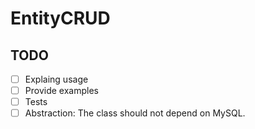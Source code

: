 # EntityCRUD

## TODO

- [ ] Explaing usage
- [ ] Provide examples
- [ ] Tests
- [ ] Abstraction: The class should not depend on MySQL.
